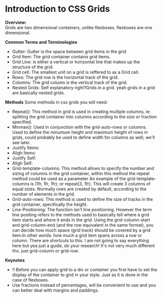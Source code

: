 <h1>Introduction to CSS Grids</h1>
 
 **Overview:**
 <br>
Grids are two dimensional containers, unlike flexboxes. flexboxes are one dimensional. 






 **Common Terms and Terminologies**
 - Gutter: Gutter is the space between grid items in the grid
 - Grid Item: The grid container contains grid items.
 - Grid Line: is either a vertical or horizontal line that makes up the structure of the grid.
 - Grid cell: The smallest unit on a grid is reffered to as a Grid cell.
 - Rows: The grid row is the horizontal track of the grid.
 - Columns: The grid column is the vertical track of the grid.
 - Nested Grids: Self explanatory right?Grids in a grid. yeah grids in a grid are basically nested grids. 

 **Methods**
 Some methods in css grids you will need:
 - Repeat(): This method in grid is used in creating multiple columns, ie: splitting the grid container into columns according to the size or fraction specified.
 - Minmax(): Used in conjunction with the grid-auto-rows or columns. Used to define the minumum height and maximum height of rows in grids, could probably be used to define width for columns as well, we'll see later.
 - Justify Items:
 - Aligh Items:
 - Justify Self:
 - Aligh Self:
 - Grid-template-columns: This method allows to specify the number and sizing of columns in the grid container, within this method the repeat method could be used as a parameter An example of the grid-template-columns is (1fr, 1fr, 1fr);
 or repeat(3, 1fr). This will create 3 columns of equal sizes. Normally rows are created by default, according to the number of elements in the grid.
 - Grid-auto-rows: This method is used to define the size of tracks in the grid container, specifically the height. 
 - Line-Positioning: The function isn't line positioning. However the term line positing refers to the methods used to basically tell where a grid item starts and where it ends in the grid. Using the grid-column-start and grid-column-end (and the row equivalent in the same format), you can decide how much space (grid track) should be covered by a grid item.In other words: how much a grid item spans across a row or column. There are shortcuts to this. I am not going to say everything here but yea just a guide, do your research! It's not very much different tho. just grid-column or grid-row.

 **Keynotes**
 - !! Before you can apply grid to a div or container you first have to set the display of the container to grid in your style. Just as it is done in the case of flexboxes.
 - Use fractions instead of percentages, will be convenient to use and you can better deal with margins and paddings.




